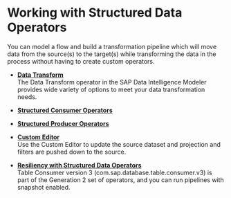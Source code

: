 <!-- loiodc90347b40f6430db737df2bf1aa1373 -->

# Working with Structured Data Operators

You can model a flow and build a transformation pipeline which will move data from the source\(s\) to the target\(s\) while transforming the data in the process without having to create custom operators.

-   **[Data Transform](data-transform-8fe8c02.md "The Data Transform operator in the SAP Data Intelligence Modeler
		provides wide variety of options to meet your data transformation needs.")**  
The Data Transform operator in the SAP Data Intelligence Modeler provides wide variety of options to meet your data transformation needs.
-   **[Structured Consumer Operators](structured-consumer-operators-abd02a9.md "")**  

-   **[Structured Producer Operators](structured-producer-operators-163767f.md "")**  

-   **[Custom Editor](custom-editor-8cda7c3.md "Use the Custom Editor to update the source dataset and projection and filters are pushed
		down to the source.")**  
Use the Custom Editor to update the source dataset and projection and filters are pushed down to the source.
-   **[Resiliency with Structured Data Operators](resiliency-with-structured-data-operators-a11f035.md "Table Consumer version 3 (com.sap.database.table.consumer.v3) is part of the Generation 2 set of operators, and you can run pipelines with
		snapshot enabled.")**  
Table Consumer version 3 \(com.sap.database.table.consumer.v3\) is part of the Generation 2 set of operators, and you can run pipelines with snapshot enabled.

